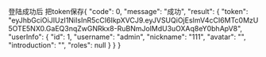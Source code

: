 登陆成功后 把token保存{
  "code": 0,
  "message": "成功",
  "result": {
    "token": "eyJhbGciOiJIUzI1NiIsInR5cCI6IkpXVCJ9.eyJVSUQiOjEsImV4cCI6MTc0MzU5OTE5NX0.GaEQ3nqZwGNRkx8-RuBNmJolMdU3uOXAq8eY0bhApV8",
    "userInfo": {
      "id": 1,
      "username": "admin",
      "nickname": "111",
      "avatar": "",
      "introduction": "",
      "roles": null
    }
  }
}
